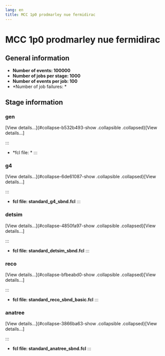 ```yaml
---
lang: en
title: MCC 1p0 prodmarley nue fermidirac
---
```




MCC 1p0 prodmarley nue fermidirac
======================================================================================



General information 
----------------------------------------------------------

-   **Number of events: 100000**
-   **Number of jobs per stage: 1000**
-   **Number of events per job: 100**
-   \*Number of job failures: \*



Stage information 
------------------------------------------------------



### gen 

[View details\...]{#collapse-b532b493-show .collapsible
.collapsed}[View details\...]

::: 
-   \*fcl file: \*
:::



### g4 

[View details\...]{#collapse-6de61087-show .collapsible
.collapsed}[View details\...]

::: 
-   **fcl file: standard\_g4\_sbnd.fcl**
:::



### detsim 

[View details\...]{#collapse-4850fa97-show .collapsible
.collapsed}[View details\...]

::: 
-   **fcl file: standard\_detsim\_sbnd.fcl**
:::



### reco 

[View details\...]{#collapse-bfbeabd0-show .collapsible
.collapsed}[View details\...]

::: 
-   **fcl file: standard\_reco\_sbnd\_basic.fcl**
:::



### anatree 

[View details\...]{#collapse-3866ba63-show .collapsible
.collapsed}[View details\...]

::: 
-   **fcl file: standard\_anatree\_sbnd.fcl**
:::
